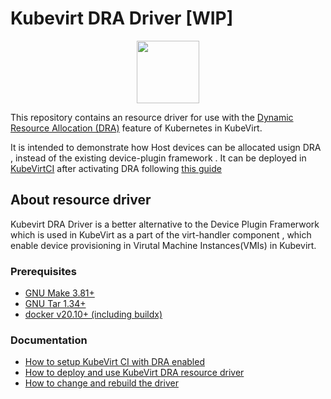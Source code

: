 # Kubevirt DRA Driver [WIP]

<p align="center">
<img src="https://github.com/kubevirt/community/raw/main/logo/KubeVirt_icon.png" width="100">
</p>

This repository contains an resource driver for use with the [Dynamic
Resource Allocation
(DRA)](https://kubernetes.io/docs/concepts/scheduling-eviction/dynamic-resource-allocation/)
feature of Kubernetes in KubeVirt.

It is intended to demonstrate how Host devices can be allocated usign DRA , instead of the existing device-plugin framework . It can be deployed in [KubeVirtCI](https://github.com/kubevirt/kubevirtci) after activating
DRA following [this guide](doc/CI_SETUP.md)  
## About resource driver

Kubevirt DRA Driver is a better alternative to the Device Plugin Framerwork which is used in KubeVirt as a part of the virt-handler component , which enable device provisioning in Virutal Machine Instances(VMIs) in Kubevirt.


### Prerequisites

* [GNU Make 3.81+](https://www.gnu.org/software/make/)
* [GNU Tar 1.34+](https://www.gnu.org/software/tar/)
* [docker v20.10+ (including buildx)](https://docs.docker.com/engine/install/)

### Documentation

- [How to setup KubeVirt CI with DRA enabled](doc/CI_SETUP.md)
- [How to deploy and use KubeVirt DRA resource driver](doc/USAGE.md)
- [How to change and rebuild the driver](doc/BUILD.md)